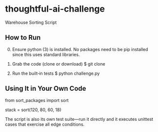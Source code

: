 # thoughtful-ai-challenge
Warehouse Sorting Script

## How to Run
0. Ensure python (3) is installed. No packages need to be pip installed since this uses standard libraries.

1. Grab the code (clone or download)
$ git clone <repo-url>

2. Run the built‑in tests
$ python challenge.py

## Using It in Your Own Code
from sort_packages import sort

stack = sort(120, 80, 60, 18)

The script is also its own test suite—run it directly and it executes unittest cases that exercise all edge conditions.
